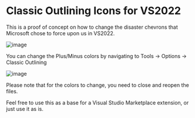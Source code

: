 # Classic Outlining Icons for VS2022

This is a proof of concept on how to change the disaster chevrons that Microsoft chose to force upon us in VS2022.

![image](https://github.com/jordi-z80/ClassicOutliningIcons/assets/30658141/9e9b83e7-9a24-4c6a-93c9-af89d46793a0)


You can change the Plus/Minus colors by navigating to Tools -> Options -> Classic Outlining

![image](https://github.com/jordi-z80/ClassicOutliningIcons/assets/30658141/eca3659b-d147-4b5b-9a49-6eab4381b518)

Please note that for the colors to change, you need to close and reopen the files.

Feel free to use this as a base for a Visual Studio Marketplace extension, or just use it as is.

